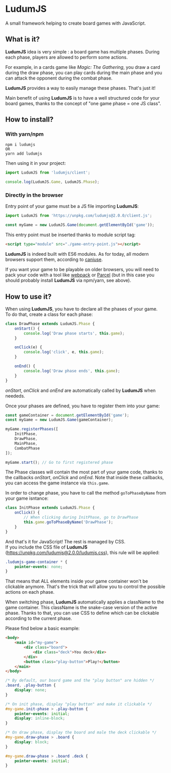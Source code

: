 # LudumJS

A small framework helping to create board games with JavaScript.

## What is it?

**LudumJS** idea is very simple : a board game has multiple phases. During each phase, players are allowed to perform some actions.

For example, in a cards game like _Magic: The Gathering_, you draw a card during the draw phase, you can play cards during the main phase and you can attack the opponent during the combat phase.

**LudumJS** provides a way to easily manage these phases. That's just it!

Main benefit of using **LudumJS** is to have a well structured code for your board games, thanks to the concept of "one game phase = one JS class".

## How to install?

### With yarn/npm

```
npm i ludumjs
OR
yarn add ludumjs
```

Then using it in your project:

```js
import LudumJS from 'ludumjs/client';

console.log(LudumJS.Game, LudumJS.Phase);
```

### Directly in the browser

Entry point of your game must be a JS file importing **LudumJS**:

```js
import LudumJS from 'https://unpkg.com/ludumjs@2.0.0/client.js';

const myGame = new LudumJS.Game(document.getElementById('game'));
```

This entry point must be inserted thanks to module script tag:

```html
<script type="module" src="./game-entry-point.js"></script>
```

**LudumJS** is indeed built with ES6 modules. As for today, all modern browsers support them, according to [caniuse](https://caniuse.com/#feat=es6-module).

If you want your game to be playable on older browsers, you will need to pack your code with a tool like [webpack](https://webpack.js.org/) or [Parcel](https://parceljs.org/)
(but in this case you should probably install **LudumJS** via npm/yarn, see above).

## How to use it?

When using **LudumJS**, you have to declare all the phases of your game.  
To do that, create a class for each phase:

```js
class DrawPhase extends LudumJS.Phase {
    onStart() {
        console.log('Draw phase starts', this.game);
    }

    onClick(e) {
        console.log('click', e, this.game);
    }

    onEnd() {
        console.log('Draw phase ends', this.game);
    }
}
```

_onStart_, _onClick_ and _onEnd_ are automatically called by **LudumJS** when neededs.

Once your phases are defined, you have to register them into your game:

```js
const gameContainer = document.getElementById('game');
const myGame = new LudumJS.Game(gameContainer);

myGame.registerPhases([
    InitPhase,
    DrawPhase,
    MainPhase,
    CombatPhase
]);

myGame.start(); // Go to first registered phase
```

The Phase classes will contain the most part of your game code, thanks to the callbacks _onStart_, _onClick_ and _onEnd_. Note that inside these callbacks, you can access the game instance via `this.game`.

In order to change phase, you have to call the method `goToPhaseByName` from your game isntance:

```js
class InitPhase extends LudumJS.Phase {
    onClick() {
        // When clicking during InitPhase, go to DrawPhase
        this.game.goToPhaseByName('DrawPhase');
    }
}
```

And that's it for JavaScript! The rest is managed by CSS.  
If you include the CSS file of **LudumJS** (https://unpkg.com/ludumjs@2.0.0/ludumjs.css), this rule will be applied: 

```css
.ludumjs-game-container * {
    pointer-events: none;
}
```

That means that ALL elements inside your game container won't be clickable anymore. That's the trick that will allow you to control the possible actions on each phase.

When switching phase, **LudumJS** automatically applies a className to the game container. This className is the snake-case version of the active phase. Thanks to that, you can use CSS to define which can be clickable according to the current phase.

Please find below a basic example:

```html
<body>
    <main id="my-game">
        <div class="board">
            <div class="deck">You deck</div>
        </div>
        <button class="play-button">Play!</button>
    </main>
</body>
```

```css
/* By default, our board game and the "play button" are hidden */
.board, .play-button {
    display: none;
}

/* On init phase, display "play button" and make it clickable */
#my-game.init-phase > .play-button {
    pointer-events: initial;
    display: inline-block;
}

/* On draw phase, display the board and male the deck clickable */
#my-game.draw-phase > .board {
    display: block;
}

#my-game.draw-phase > .board .deck {
    pointer-events: initial;
}
```